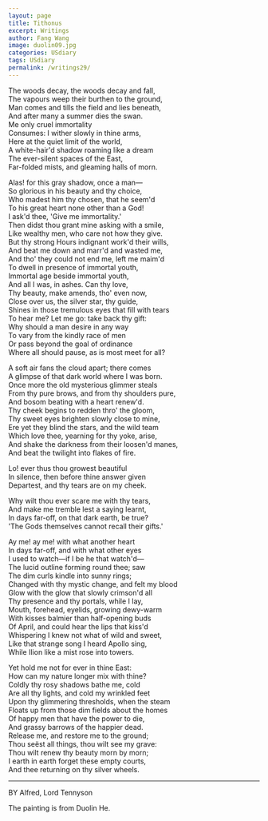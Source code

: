 ```yaml
---
layout: page
title: Tithonus
excerpt: Writings
author: Fang Wang
image: duolin09.jpg
categories: USdiary
tags: USdiary
permalink: /writings29/
---
```


The woods decay, the woods decay and fall,    
The vapours weep their burthen to the ground,   
Man comes and tills the field and lies beneath,   
And after many a summer dies the swan.   
Me only cruel immortality   
Consumes: I wither slowly in thine arms,   
Here at the quiet limit of the world,   
A white-hair'd shadow roaming like a dream   
The ever-silent spaces of the East,   
Far-folded mists, and gleaming halls of morn.     

Alas! for this gray shadow, once a man—   
So glorious in his beauty and thy choice,   
Who madest him thy chosen, that he seem'd   
To his great heart none other than a God!   
I ask'd thee, 'Give me immortality.'   
Then didst thou grant mine asking with a smile,   
Like wealthy men, who care not how they give.   
But thy strong Hours indignant work'd their wills,   
And beat me down and marr'd and wasted me,   
And tho' they could not end me, left me maim'd   
To dwell in presence of immortal youth,   
Immortal age beside immortal youth,   
And all I was, in ashes. Can thy love,   
Thy beauty, make amends, tho' even now,   
Close over us, the silver star, thy guide,   
Shines in those tremulous eyes that fill with tears   
To hear me? Let me go: take back thy gift:   
Why should a man desire in any way   
To vary from the kindly race of men   
Or pass beyond the goal of ordinance   
Where all should pause, as is most meet for all?   

A soft air fans the cloud apart; there comes   
A glimpse of that dark world where I was born.   
Once more the old mysterious glimmer steals   
From thy pure brows, and from thy shoulders pure,   
And bosom beating with a heart renew'd.   
Thy cheek begins to redden thro' the gloom,   
Thy sweet eyes brighten slowly close to mine,   
Ere yet they blind the stars, and the wild team   
Which love thee, yearning for thy yoke, arise,   
And shake the darkness from their loosen'd manes,   
And beat the twilight into flakes of fire.   

Lo! ever thus thou growest beautiful   
In silence, then before thine answer given   
Departest, and thy tears are on my cheek.   

Why wilt thou ever scare me with thy tears,   
And make me tremble lest a saying learnt,   
In days far-off, on that dark earth, be true?   
'The Gods themselves cannot recall their gifts.' 

Ay me! ay me! with what another heart   
In days far-off, and with what other eyes   
I used to watch—if I be he that watch'd—   
The lucid outline forming round thee; saw   
The dim curls kindle into sunny rings;   
Changed with thy mystic change, and felt my blood  
Glow with the glow that slowly crimson'd all   
Thy presence and thy portals, while I lay,   
Mouth, forehead, eyelids, growing dewy-warm   
With kisses balmier than half-opening buds   
Of April, and could hear the lips that kiss'd   
Whispering I knew not what of wild and sweet,   
Like that strange song I heard Apollo sing,   
While Ilion like a mist rose into towers. 

Yet hold me not for ever in thine East:   
How can my nature longer mix with thine?   
Coldly thy rosy shadows bathe me, cold   
Are all thy lights, and cold my wrinkled feet   
Upon thy glimmering thresholds, when the steam   
Floats up from those dim fields about the homes   
Of happy men that have the power to die,   
And grassy barrows of the happier dead.   
Release me, and restore me to the ground;   
Thou seëst all things, thou wilt see my grave:   
Thou wilt renew thy beauty morn by morn;   
I earth in earth forget these empty courts,   
And thee returning on thy silver wheels.



****

BY Alfred, Lord Tennyson

The painting is from Duolin He.